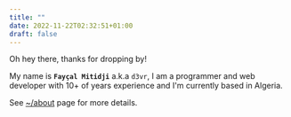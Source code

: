 ```yaml
---
title: ""
date: 2022-11-22T02:32:51+01:00
draft: false
---
```


Oh hey there, thanks for dropping by!

My name is **`Fayçal Mitidji`** a.k.a `d3vr`, I am a programmer and web developer
with 10+ of years experience and I'm currently based in Algeria.

See [~/about](/about) page for more details.

